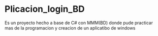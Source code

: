 # Plicacion_login_BD
Es un proyecto hecho a base de C# con MMM(BD) donde pude practicar mas de la programacion y creacion de un aplicatibo de windows
